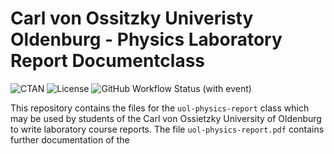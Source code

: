 # Carl von Ossitzky Univeristy Oldenburg - Physics Laboratory Report Documentclass
![CTAN](https://img.shields.io/ctan/v/uol-physics-report?style=for-the-badge)
![License](https://img.shields.io/github/license/captainsuchard/uol-physics-report?style=for-the-badge)
![GitHub Workflow Status (with event)](https://img.shields.io/github/actions/workflow/status/captainsuchard/uol-physics-report/release-zip-file.yml?event=push&label=Release%20Build&style=for-the-badge)

This repository contains the files for the `uol-physics-report` class which may be used by students of the Carl von 
Ossietzky University of Oldenburg to write laboratory course reports. The file `uol-physics-report.pdf` contains further
documentation of the 